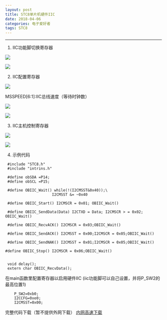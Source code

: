 ```yaml
---
layout: post
title: STC8单片机硬件IIC
date: 2018-04-06
categories: 电子爱好者
tags: STC8
---
```

--------

1.  IIC功能脚切换寄存器

![](https://bucket1-1252834524.picgz.myqcloud.com/upload/131674694471437914.png)

![](https://bucket1-1252834524.picgz.myqcloud.com/upload/131674695936943036.png)

2. IIC配置寄存器

![](https://bucket1-1252834524.picgz.myqcloud.com/upload/131674698352917195.png)

MSSPEED[6:1]:IIC总线速度（等待时钟数）

![](https://bucket1-1252834524.picgz.myqcloud.com/upload/131674699837917373.png)

![](https://bucket1-1252834524.picgz.myqcloud.com/upload/131674700820522342.png)

3. IIC主机控制寄存器

![](https://bucket1-1252834524.picgz.myqcloud.com/upload/131674702005262273.png)

![](https://bucket1-1252834524.picgz.myqcloud.com/upload/131674705929026038.png)

4. 示例代码
```
 #include "STC8.h"
 #include "intrins.h"
 
 #define obSDA =P14;
 #define obSCL =P15;
 
 #define OBIIC_Wait() while(!(I2CMSST&0x40));\
                     I2CMSST &= ~0x40

 #define OBIIC_Start() I2CMSCR = 0x01; OBIIC_Wait()
 
 #define OBIIC_SendData(Data) I2CTXD = Data; I2CMSCR > = 0x02; OBIIC_Wait()
 
 #define OBIIC_RecvACK() I2CMSCR = 0x03;OBIIC_Wait()
 
 #define OBIIC_SendACK() I2CMSST = 0x00;I2CMSCR = 0x05;OBIIC_Wait()
 
 #define OBIIC_SendNAK() I2CMSST = 0x01;I2CMSCR = 0x05;OBIIC_Wait()

#define OBIIC_Stop() I2CMSCR = 0x06;OBIIC_Wait()


 void delay();
 extern char OBIIC_RecvData();
 ```
 
在main函数里配置寄存器以启用硬件IIC (iic功能脚可以自己设置，并将P_SW2的最高位置1)
```
 	P_SW2=0xb0; 
 	I2CCFG=0xe0;
 	I2CMSST=0x00;
```
完整代码下载（暂不提供外网下载）
[内网高速下载](http://pan.witeaa.tk/index.php?share/folder&user=1&sid=GvheCgzX "") 
